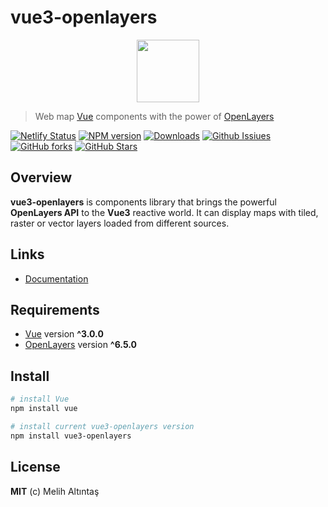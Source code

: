 # vue3-openlayers

<p align="center">
  <a href="https://vue3openlayers.netlify.app/" target="_blank" title="Vue OpenLayers Homepage">
    <img width="100" src="https://raw.githubusercontent.com/MelihAltintas/vue3-openlayers/main/logo.png"><br />
  </a>
</p>

> Web map [Vue](https://vuejs.org/ "Vue Homepage") components with the power of [OpenLayers](https://openlayers.org/ "OpenLayers Homepage")

[![Netlify Status](https://api.netlify.com/api/v1/badges/b6f6de51-4532-40a6-bca2-28e7e3ef2c8a/deploy-status)](https://app.netlify.com/sites/vue3openlayers/deploys)
[![NPM version](https://img.shields.io/npm/v/vue3-openlayers.svg)](https://www.npmjs.com/package/vue3-openlayers)
[![Downloads](https://img.shields.io/npm/dm/vue3-openlayers)](https://npmcharts.com/compare/vue3-openlayers?minimal=true)
[![Github Issiues](https://img.shields.io/github/issues/MelihAltintas/vue3-openlayers)]()
[![GitHub forks](https://img.shields.io/github/forks/MelihAltintas/vue3-openlayers)]()
[![GitHub Stars](https://img.shields.io/github/stars/MelihAltintas/vue3-openlayers)]()

## Overview

**vue3-openlayers** is components library that brings the powerful **OpenLayers API** to the **Vue3** reactive world. 
It can display maps with tiled, raster or vector layers loaded from different sources.

## Links

- [Documentation](https://vue3openlayers.netlify.app)


## Requirements

- [Vue](https://vuejs.org/) version **^3.0.0**
- [OpenLayers](https://openlayers.org/) version **^6.5.0**

## Install

```bash
# install Vue
npm install vue

# install current vue3-openlayers version 
npm install vue3-openlayers
```

## License

**MIT** (c) Melih Altıntaş